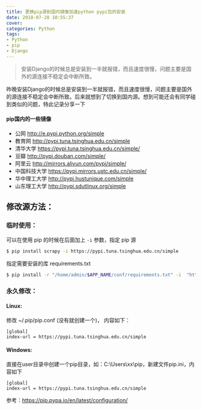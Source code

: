 ```yaml
---
title: 更换pip源到国内镜像加速python pypi包的安装
date: 2018-07-28 10:55:37
cover: 
categories: Python
tags:
- Python
- pip
- Django
---
```


> 安装Django的时候总是安装到一半就报错，而且速度很慢，问题主要是国外的源连接不稳定会中断所致。

<!--more-->

昨晚安装Django的时候总是安装到一半就报错，而且速度很慢，问题主要是国外的源连接不稳定会中断所致。后来就想到了切换到国内源。想到可能还会有同学碰到类似的问题，特此记录分享一下

#### pip国内的一些镜像

- 公网 http://e.pypi.python.org/simple
- 教育网 http://pypi.tuna.tsinghua.edu.cn/simple
- 清华大学 https://pypi.tuna.tsinghua.edu.cn/simple/ 
- 豆瓣 http://pypi.douban.com/simple/ 
- 阿里云 http://mirrors.aliyun.com/pypi/simple/ 
- 中国科技大学 https://pypi.mirrors.ustc.edu.cn/simple/ 
- 华中理工大学 http://pypi.hustunique.com/simple
- 山东理工大学 http://pypi.sdutlinux.org/simple  

## 修改源方法：

### 临时使用：

可以在使用 pip 的时候在后面加上 `-i` 参数，指定 pip 源

```sh
$ pip install scrapy -i https://pypi.tuna.tsinghua.edu.cn/simple
```

指定需要安装的库 requirements.txt

```sh
$ pip install -r "/home/admin/$APP_NAME/conf/requirements.txt" -i  "http://mirrors.aliyun.com/pypi/simple" --trusted-host "mirrors.aliyun.com" && \ #通过阿里云镜像安装三方库
```

### 永久修改： 

#### Linux: 

修改 \~/.pip/pip.conf (没有就创建一个)， 内容如下：

```
[global]
index-url = https://pypi.tuna.tsinghua.edu.cn/simple
```

#### Windows: 

直接在user目录中创建一个pip目录，如：C:\Users\xx\pip，新建文件pip.ini，内容如下

```
[global]
index-url = https://pypi.tuna.tsinghua.edu.cn/simple
```

参考：https://pip.pypa.io/en/latest/configuration/